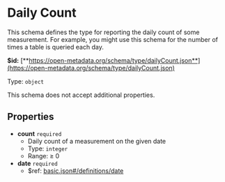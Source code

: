 # Daily Count

This schema defines the type for reporting the daily count of some measurement. For example, you might use this schema for the number of times a table is queried each day.

**$id:** [**https://open-metadata.org/schema/type/dailyCount.json**](https://open-metadata.org/schema/type/dailyCount.json)

Type: `object`

This schema does not accept additional properties.

## Properties

* **count** `required`
  * Daily count of a measurement on the given date
  * Type: `integer`
  * Range:  ≥ 0
* **date** `required`
  * $ref: [basic.json\#/definitions/date](basic.md#types-definitions-in-this-schema)


